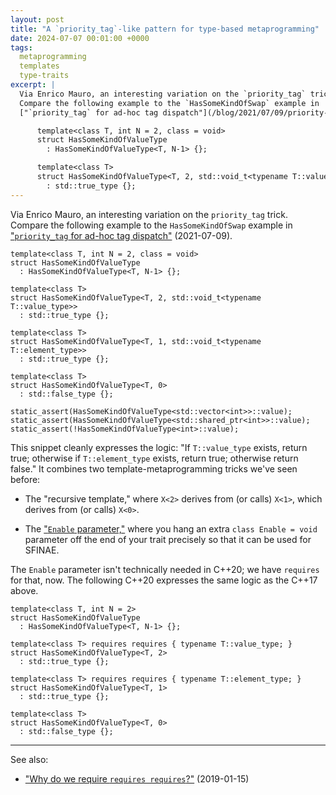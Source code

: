 ```yaml
---
layout: post
title: "A `priority_tag`-like pattern for type-based metaprogramming"
date: 2024-07-07 00:01:00 +0000
tags:
  metaprogramming
  templates
  type-traits
excerpt: |
  Via Enrico Mauro, an interesting variation on the `priority_tag` trick.
  Compare the following example to the `HasSomeKindOfSwap` example in
  ["`priority_tag` for ad-hoc tag dispatch"](/blog/2021/07/09/priority-tag/) (2021-07-09).

      template<class T, int N = 2, class = void>
      struct HasSomeKindOfValueType
        : HasSomeKindOfValueType<T, N-1> {};

      template<class T>
      struct HasSomeKindOfValueType<T, 2, std::void_t<typename T::value_type>>
        : std::true_type {};
---
```


Via Enrico Mauro, an interesting variation on the `priority_tag` trick.
Compare the following example to the `HasSomeKindOfSwap` example in
["`priority_tag` for ad-hoc tag dispatch"](/blog/2021/07/09/priority-tag/) (2021-07-09).

    template<class T, int N = 2, class = void>
    struct HasSomeKindOfValueType
      : HasSomeKindOfValueType<T, N-1> {};

    template<class T>
    struct HasSomeKindOfValueType<T, 2, std::void_t<typename T::value_type>>
      : std::true_type {};

    template<class T>
    struct HasSomeKindOfValueType<T, 1, std::void_t<typename T::element_type>>
      : std::true_type {};

    template<class T>
    struct HasSomeKindOfValueType<T, 0>
      : std::false_type {};

    static_assert(HasSomeKindOfValueType<std::vector<int>>::value);
    static_assert(HasSomeKindOfValueType<std::shared_ptr<int>>::value);
    static_assert(!HasSomeKindOfValueType<int>::value);

This snippet cleanly expresses the logic: "If `T::value_type` exists, return true; otherwise if `T::element_type` exists,
return true; otherwise return false." It combines two template-metaprogramming
tricks we've seen before:

* The "recursive template," where `X<2>` derives from (or calls) `X<1>`, which derives from (or calls) `X<0>`.

* The ["`Enable` parameter,"](/blog/2019/04/26/std-hash-should-take-another-template-parameter/) where you hang an
    extra `class Enable = void` parameter off the end of your trait precisely so that it can be used for SFINAE.

The `Enable` parameter isn't technically needed in C++20; we have `requires` for that, now.
The following C++20 expresses the same logic as the C++17 above.

    template<class T, int N = 2>
    struct HasSomeKindOfValueType
      : HasSomeKindOfValueType<T, N-1> {};

    template<class T> requires requires { typename T::value_type; }
    struct HasSomeKindOfValueType<T, 2>
      : std::true_type {};

    template<class T> requires requires { typename T::element_type; }
    struct HasSomeKindOfValueType<T, 1>
      : std::true_type {};

    template<class T>
    struct HasSomeKindOfValueType<T, 0>
      : std::false_type {};

---

See also:

* ["Why do we require `requires requires`?"](/blog/2019/01/15/requires-requires-is-like-noexcept-noexcept/) (2019-01-15)
